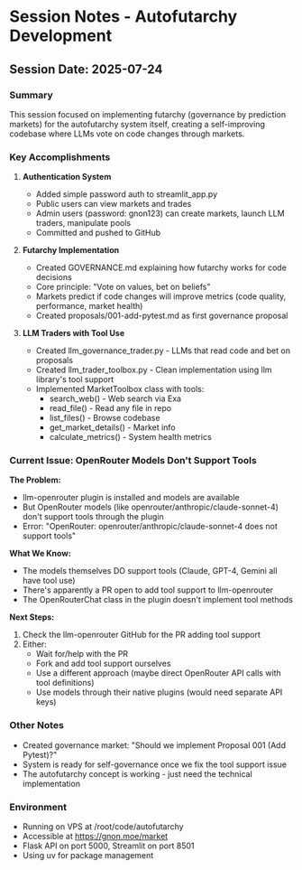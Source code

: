 # Session Notes - Autofutarchy Development

## Session Date: 2025-07-24

### Summary
This session focused on implementing futarchy (governance by prediction markets) for the autofutarchy system itself, creating a self-improving codebase where LLMs vote on code changes through markets.

### Key Accomplishments

1. **Authentication System**
   - Added simple password auth to streamlit_app.py
   - Public users can view markets and trades
   - Admin users (password: gnon123) can create markets, launch LLM traders, manipulate pools
   - Committed and pushed to GitHub

2. **Futarchy Implementation**
   - Created GOVERNANCE.md explaining how futarchy works for code decisions
   - Core principle: "Vote on values, bet on beliefs"
   - Markets predict if code changes will improve metrics (code quality, performance, market health)
   - Created proposals/001-add-pytest.md as first governance proposal

3. **LLM Traders with Tool Use**
   - Created llm_governance_trader.py - LLMs that read code and bet on proposals
   - Created llm_trader_toolbox.py - Clean implementation using llm library's tool support
   - Implemented MarketToolbox class with tools:
     - search_web() - Web search via Exa
     - read_file() - Read any file in repo
     - list_files() - Browse codebase
     - get_market_details() - Market info
     - calculate_metrics() - System health metrics

### Current Issue: OpenRouter Models Don't Support Tools

**The Problem:**
- llm-openrouter plugin is installed and models are available
- But OpenRouter models (like openrouter/anthropic/claude-sonnet-4) don't support tools through the plugin
- Error: "OpenRouter: openrouter/anthropic/claude-sonnet-4 does not support tools"

**What We Know:**
- The models themselves DO support tools (Claude, GPT-4, Gemini all have tool use)
- There's apparently a PR open to add tool support to llm-openrouter
- The OpenRouterChat class in the plugin doesn't implement tool methods

**Next Steps:**
1. Check the llm-openrouter GitHub for the PR adding tool support
2. Either:
   - Wait for/help with the PR
   - Fork and add tool support ourselves
   - Use a different approach (maybe direct OpenRouter API calls with tool definitions)
   - Use models through their native plugins (would need separate API keys)

### Other Notes
- Created governance market: "Should we implement Proposal 001 (Add Pytest)?"
- System is ready for self-governance once we fix the tool support issue
- The autofutarchy concept is working - just need the technical implementation

### Environment
- Running on VPS at /root/code/autofutarchy
- Accessible at https://gnon.moe/market
- Flask API on port 5000, Streamlit on port 8501
- Using uv for package management